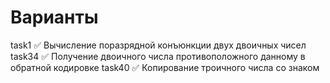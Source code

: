 # Варианты
task1   ✅ Вычисление поразрядной конъюнкции двух двоичных чисел
task34  ✅ Получение двоичного числа противоположного данному в обратной кодировке
task40  ✅ Копирование троичного числа со знаком

